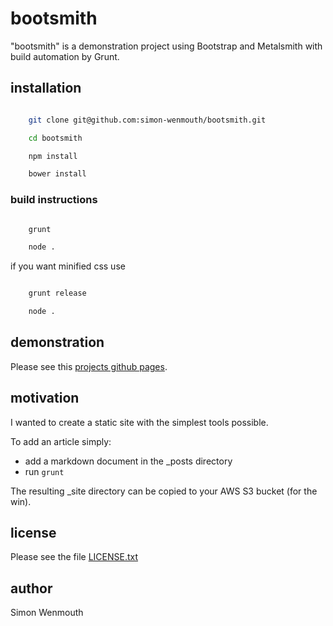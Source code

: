 
# bootsmith

"bootsmith" is a demonstration project using Bootstrap and Metalsmith with build automation by Grunt.

## installation

```bash

    git clone git@github.com:simon-wenmouth/bootsmith.git

    cd bootsmith

    npm install

    bower install

```

### build instructions

```bash

    grunt

    node .

```

if you want minified css use

```bash

    grunt release

    node .

```

## demonstration

Please see this [projects github pages](http://simon-wenmouth.github.io/bootsmith/).

## motivation

I wanted to create a static site with the simplest tools possible.

To add an article simply:
- add a markdown document in the \_posts directory
- run `grunt`

The resulting \_site directory can be copied to your AWS S3 bucket (for the win).

## license

Please see the file [LICENSE.txt](LICENSE.txt)

## author

Simon Wenmouth

